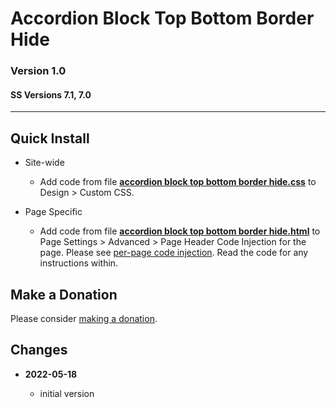 # Accordion Block Top Bottom Border Hide

### Version 1.0

#### SS Versions 7.1, 7.0

---

## Quick Install

  * Site-wide

    * Add code from file **[accordion block top bottom border hide.css][1]** to
      Design > Custom CSS.
      
  * Page Specific
  
    * Add code from file **[accordion block top bottom border hide.html][2]** to
      Page Settings > Advanced > Page Header Code Injection for the page. Please
      see [per-page code injection][3]. Read the code for any instructions
      within.

## Make a Donation

Please consider [making a donation][4].

## Changes

<!-- * **2022-04-07**

  * remove CSS that creates the transparency effect, that is for the user to to
  * bumped version to 1.1
  -->
* **2022-05-18**

  * initial version

[1]: accordion%20block%20top%20bottom%20border%20hide.css#L1
[2]: accordion%20block%20top%20bottom%20border%20hide.html#L1
[3]: https://support.squarespace.com/hc/en-us/articles/205815908-Using-code-injection#toc-per-page-code-injection
[4]: https://github.com/tomsWebConsulting/twcsl#make-a-donation
